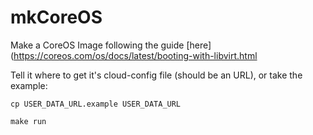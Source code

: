 # mkCoreOS
Make a CoreOS Image following the guide [here](https://coreos.com/os/docs/latest/booting-with-libvirt.html

Tell it where to get it's cloud-config file (should be an URL), or take the example:

```
cp USER_DATA_URL.example USER_DATA_URL
```

```
make run
```
